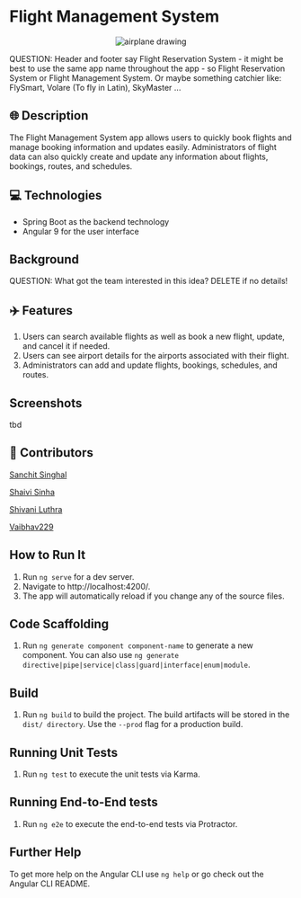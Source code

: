 # Flight Management System 
<p style="text-align: center;"><img src="./FMS-Level-3-Angular/src/assets/aeroplane.png" alt="airplane drawing"></p>

QUESTION: Header and footer say Flight Reservation System - it might be best to use the same app name throughout the app - so Flight Reservation System or Flight Management System. Or maybe something catchier like: FlySmart, Volare (To fly in Latin), SkyMaster ...

## 🌐 Description
The Flight Management System app allows users to quickly book flights and manage booking information and updates easily. Administrators of flight data can also quickly create and update any information about flights, bookings, routes, and schedules. 


## <g-emoji alias="computer" fallback-src="https://github.githubassets.com/images/icons/emoji/unicode/1f4bb.png">💻</g-emoji> Technologies 
* Spring Boot as the backend technology
* Angular 9 for the user interface

## Background
QUESTION: What got the team interested in this idea? DELETE if no details!

## ✈️ Features
1. Users can search available flights as well as book a new flight, update, and cancel it if needed. 
1. Users can see airport details for the airports associated with their flight. 
1. Administrators can add and update flights, bookings, schedules, and routes.  


## Screenshots
tbd

## <g-emoji alias="handshake" fallback-src="https://github.githubassets.com/images/icons/emoji/unicode/1f91d.png">🤝</g-emoji> Contributors
[Sanchit Singhal](https://github.com/sanchit2107)

[Shaivi Sinha](https://github.com/ShaiviSinha)

[Shivani Luthra](https://github.com/Shivaniluthra)

[Vaibhav229](https://github.com/ShaiviSinha)


## How to Run It
1. Run `ng serve` for a dev server. 
1. Navigate to http://localhost:4200/.
1. The app will automatically reload if you change any of the source files.

## Code Scaffolding
1. Run `ng generate component component-name` to generate a new component. You can also use `ng generate directive|pipe|service|class|guard|interface|enum|module`.

## Build
1. Run `ng build` to build the project. The build artifacts will be stored in the `dist/ directory`. Use the `--prod` flag for a production build.

## Running Unit Tests
1. Run `ng test` to execute the unit tests via Karma.

## Running End-to-End tests
1. Run `ng e2e` to execute the end-to-end tests via Protractor.

## Further Help
To get more help on the Angular CLI use `ng help` or go check out the Angular CLI README.
